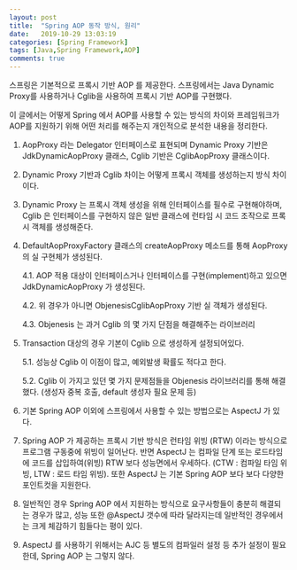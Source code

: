 ```yaml
---
layout: post
title:  "Spring AOP 동작 방식, 원리"
date:   2019-10-29 13:03:19
categories: [Spring Framework]
tags: [Java,Spring Framework,AOP]
comments: true
---
```


스프링은 기본적으로 프록시 기반 AOP 를 제공한다.
스프링에서는 Java Dynamic Proxy를 사용하거나 Cglib을 사용하여 프록시 기반 AOP를 구현했다.

이 글에서는 어떻게 Spring 에서 AOP를 사용할 수 있는 방식의 차이와 프레임워크가 AOP를 지원하기 위해 어떤 처리를 해주는지 개인적으로 분석한 내용을 정리한다.
<!--more-->
1. AopProxy 라는 Delegator 인터페이스로 표현되며 Dynamic Proxy 기반은 JdkDynamicAopProxy 클래스, Cglib 기반은 CglibAopProxy 클래스이다.

2. Dynamic Proxy 기반과 Cglib 차이는 어떻게 프록시 객체를 생성하는지 방식 차이이다.

3. Dynamic Proxy 는 프록시 객체 생성을 위해 인터페이스를 필수로 구현해야하며, Cglib 은 인터페이스를 구현하지 않은 일반 클래스에 런타임 시 코드 조작으로 프록시 객체를 생성해준다.

4. DefaultAopProxyFactory 클래스의 createAopProxy 메소드를 통해 AopProxy 의 실 구현체가 생성된다.

	4.1. AOP 적용 대상이 인터페이스거나 인터페이스를 구현(implement)하고 있으면 JdkDynamicAopProxy 가 생성된다.

	4.2. 위 경우가 아니면 ObjenesisCglibAopProxy 기반 실 객체가 생성된다.

	4.3. Objenesis 는 과거 Cglib 의 몇 가지 단점을 해결해주는 라이브러리

5. Transaction 대상의 경우 기본이 Cglib 으로 생성하게 설정되어있다.

	5.1. 성능상 Cglib 이 이점이 많고, 예외발생 확률도 적다고 한다. 

	5.2. Cglib 이 가지고 있던 몇 가지 문제점들을 Objenesis 라이브러리를 통해 해결했다. (생성자 중복 호출, default 생성자 필요 문제 등) 

6. 기본 Spring AOP 이외에 스프링에서 사용할 수 있는 방법으로는 AspectJ 가 있다.

7.  Spring AOP 가 제공하는 프록시 기반 방식은 런타임 위빙 (RTW) 이라는 방식으로 프로그램 구동중에 위빙이 일어난다. 반면 AspectJ 는 컴파일 단계 또는 로드타임에 코드를 삽입하여(위빙) RTW 보다 성능면에서 우세하다. (CTW : 컴파일 타임 위빙, LTW : 로드 타임 위빙). 또한 AspectJ 는 기본 Spring AOP 보다 보다 다양한 포인트컷을 지원한다.

8. 일반적인 경우 Spring AOP 에서 지원하는 방식으로 요구사항들이 충분히 해결되는 경우가 많고, 성능 또한 @AspectJ 갯수에 따라 달라지는데 일반적인 경우에서는 크게 체감하기 힘들다는 평이 있다.

9. AspectJ 를 사용하기 위해서는 AJC 등 별도의 컴파일러 설정 등 추가 설정이 필요한데, Spring AOP 는 그렇지 않다.


